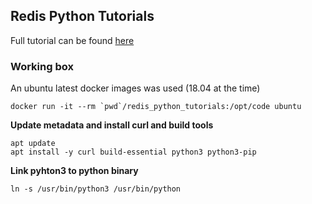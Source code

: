 ## Redis Python Tutorials
Full tutorial can be found [here](https://realpython.com/python-redis/)

### Working box
An ubuntu latest docker images was used (18.04 at the time)
```shell
docker run -it --rm `pwd`/redis_python_tutorials:/opt/code ubuntu
```

**Update metadata and install curl and build tools**
``` shell
apt update
apt install -y curl build-essential python3 python3-pip
```

**Link pyhton3 to python binary**
```shell
ln -s /usr/bin/python3 /usr/bin/python
```